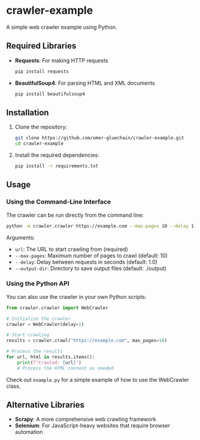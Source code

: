 # crawler-example

A simple web crawler example using Python.

## Required Libraries

- **Requests**: For making HTTP requests
  ```bash
  pip install requests
  ```

- **BeautifulSoup4**: For parsing HTML and XML documents
  ```bash
  pip install beautifulsoup4
  ```

## Installation

1. Clone the repository:
   ```bash
   git clone https://github.com/omer-gluechain/crawler-example.git
   cd crawler-example
   ```

2. Install the required dependencies:
   ```bash
   pip install -r requirements.txt
   ```

## Usage

### Using the Command-Line Interface

The crawler can be run directly from the command line:

```bash
python -m crawler.crawler https://example.com --max-pages 10 --delay 1 --output-dir ./output
```

Arguments:
- `url`: The URL to start crawling from (required)
- `--max-pages`: Maximum number of pages to crawl (default: 10)
- `--delay`: Delay between requests in seconds (default: 1.0)
- `--output-dir`: Directory to save output files (default: ./output)

### Using the Python API

You can also use the crawler in your own Python scripts:

```python
from crawler.crawler import WebCrawler

# Initialize the crawler
crawler = WebCrawler(delay=1)

# Start crawling
results = crawler.crawl("https://example.com", max_pages=10)

# Process the results
for url, html in results.items():
    print(f"Crawled: {url}")
    # Process the HTML content as needed
```

Check out `example.py` for a simple example of how to use the WebCrawler class.

## Alternative Libraries

- **Scrapy**: A more comprehensive web crawling framework
- **Selenium**: For JavaScript-heavy websites that require browser automation